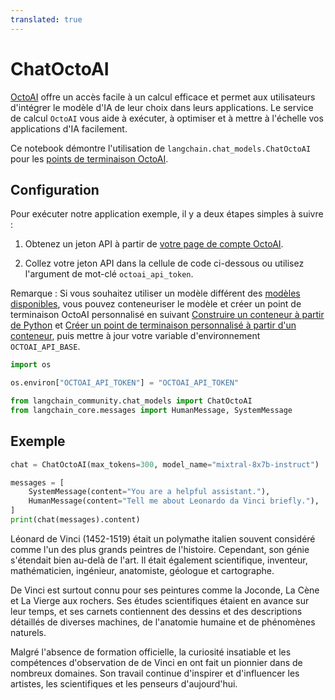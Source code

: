 ```yaml
---
translated: true
---
```


# ChatOctoAI

[OctoAI](https://docs.octoai.cloud/docs) offre un accès facile à un calcul efficace et permet aux utilisateurs d'intégrer le modèle d'IA de leur choix dans leurs applications. Le service de calcul `OctoAI` vous aide à exécuter, à optimiser et à mettre à l'échelle vos applications d'IA facilement.

Ce notebook démontre l'utilisation de `langchain.chat_models.ChatOctoAI` pour les [points de terminaison OctoAI](https://octoai.cloud/text).

## Configuration

Pour exécuter notre application exemple, il y a deux étapes simples à suivre :

1. Obtenez un jeton API à partir de [votre page de compte OctoAI](https://octoai.cloud/settings).

2. Collez votre jeton API dans la cellule de code ci-dessous ou utilisez l'argument de mot-clé `octoai_api_token`.

Remarque : Si vous souhaitez utiliser un modèle différent des [modèles disponibles](https://octoai.cloud/text?selectedTags=Chat), vous pouvez conteneuriser le modèle et créer un point de terminaison OctoAI personnalisé en suivant [Construire un conteneur à partir de Python](https://octo.ai/docs/bring-your-own-model/advanced-build-a-container-from-scratch-in-python) et [Créer un point de terminaison personnalisé à partir d'un conteneur](https://octo.ai/docs/bring-your-own-model/create-custom-endpoints-from-a-container/create-custom-endpoints-from-a-container), puis mettre à jour votre variable d'environnement `OCTOAI_API_BASE`.

```python
import os

os.environ["OCTOAI_API_TOKEN"] = "OCTOAI_API_TOKEN"
```

```python
from langchain_community.chat_models import ChatOctoAI
from langchain_core.messages import HumanMessage, SystemMessage
```

## Exemple

```python
chat = ChatOctoAI(max_tokens=300, model_name="mixtral-8x7b-instruct")
```

```python
messages = [
    SystemMessage(content="You are a helpful assistant."),
    HumanMessage(content="Tell me about Leonardo da Vinci briefly."),
]
print(chat(messages).content)
```

Léonard de Vinci (1452-1519) était un polymathe italien souvent considéré comme l'un des plus grands peintres de l'histoire. Cependant, son génie s'étendait bien au-delà de l'art. Il était également scientifique, inventeur, mathématicien, ingénieur, anatomiste, géologue et cartographe.

De Vinci est surtout connu pour ses peintures comme la Joconde, La Cène et La Vierge aux rochers. Ses études scientifiques étaient en avance sur leur temps, et ses carnets contiennent des dessins et des descriptions détaillés de diverses machines, de l'anatomie humaine et de phénomènes naturels.

Malgré l'absence de formation officielle, la curiosité insatiable et les compétences d'observation de de Vinci en ont fait un pionnier dans de nombreux domaines. Son travail continue d'inspirer et d'influencer les artistes, les scientifiques et les penseurs d'aujourd'hui.
